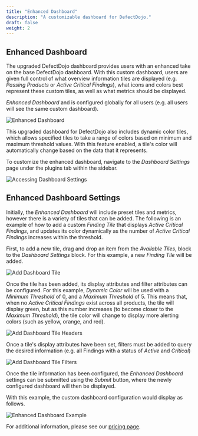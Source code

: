 ```yaml
---
title: "Enhanced Dashboard"
description: "A customizable dashboard for DefectDojo."
draft: false
weight: 2
---
```


## Enhanced Dashboard

The upgraded DefectDojo dashboard provides users with an enhanced take on the base DefectDojo dashboard. With this custom dashboard, users are given full control of what overview information tiles are displayed (e.g. _Passing Products_ or _Active Critical Findings_), what icons and colors best represent these custom tiles, as well as what metrics should be displayed.

_Enhanced Dashboard_ and is configured globally for all users (e.g. all users will see the same custom dashboard).

![Enhanced Dashboard](../../images/dashboard/dd-dashboard.png)

This upgraded dashboard for DefectDojo also includes dynamic color tiles, which allows specified tiles to take a range of colors based on minimum and maximum threshold values. With this feature enabled, a tile's color will automatically change based on the data that it represents.

To customize the enhanced dashboard, navigate to the _Dashboard Settings_ page under the plugins tab within the sidebar.

![Accessing Dashboard Settings](../../images/dashboard/nav-dd.png)

## Enhanced Dashboard Settings

Initially, the _Enhanced Dashboard_ will include preset tiles and metrics, however there is a variety of tiles that can be added. The following is an example of how to add a custom _Finding Tile_ that displays _Active Critical Findings_, and updates its color dynamically as the number of _Active Critical Findings_ increases within the threshold.

First, to add a new tile, drag and drop an item from the _Available Tiles_, block to the _Dashboard Settings_ block. For this example, a new _Finding Tile_ will be added.

![Add Dashboard Tile](../../images/dashboard/dd-add-tile.png)

Once the tile has been added, its display attributes and filter attributes can be configured. For this example, _Dynamic Color_ will be used with a _Minimum Threshold_ of 0, and a _Maximum Threshold_ of 5. This means that, when no _Active Critical Findings_ exist across all products, the tile will display green, but as this number increases (to become closer to the _Maximum Threshold_), the tile color will change to display more alerting colors (such as yellow, orange, and red).

![Add Dashboard Tile Headers](../../images/dashboard/dd-tile-headers.png)

Once a tile's display attributes have been set, filters must be added to query the desired information (e.g. all Findings with a status of _Active_ and _Critical_)

![Add Dashboard Tile Filters](../../images/dashboard/dd-tile-filters.png)

Once the tile information has been configured, the _Enhanced Dashboard_ settings can be submitted using the _Submit_ button, where the newly configured dashboard will then be displayed.

With this example, the custom dashboard configuration would display as follows.

![Enhanced Dashboard Example](../../images/dashboard/dd-single-tile.png)

For additional information, please see our [pricing page](https://www.defectdojo.com/pricing).